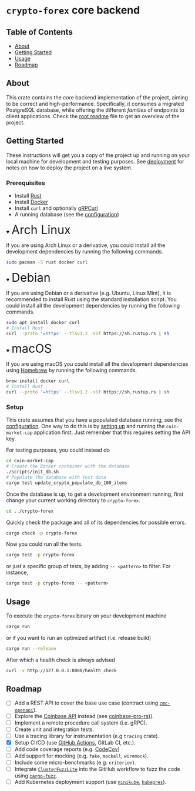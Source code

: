 # `crypto-forex` core backend

## Table of Contents

- [About](#about)
- [Getting Started](#getting_started)
- [Usage](#usage)
- [Roadmap](#roadmap)

## About <a name = "about"></a>

This crate contains the core backend implementation of the project, aiming to be correct and
high-performance. Specifically, it consumes a migrated PostgreSQL database, while offering the
different *families* of endpoints to client applications. Check the [root readme](../README.md) file
to get an overview of the project.

## Getting Started <a name = "getting_started"></a>

These instructions will get you a copy of the project up and running on your local machine for
development and testing purposes. See [deployment](../README.md#deployment) for notes on how to
deploy the project on a live system.

### Prerequisites

- Install [Rust](https://www.rust-lang.org/tools/install)
- Install [Docker](https://docs.docker.com/get-docker/)
- Install `curl` and optionally [gRPCurl](https://github.com/fullstorydev/grpcurl#installation)
- A running database (see the [configuration](./config/base.yaml))

<details open>
<summary><font size="6">Arch Linux</font></summary>

If you are using Arch Linux or a derivative, you could install all the development dependencies by
running the following commands.
```sh
sudo pacman -S rust docker curl
```
</details>

<details open>
<summary><font size="6">Debian</font></summary>

If you are using Debian or a derivative (e.g. Ubuntu, Linux Mint), it is recommended to install Rust
using the standard installation script. You could install all the development dependencies by running
the following commands.
```sh
sudo apt install docker curl
# Install Rust
curl --proto '=https' --tlsv1.2 -sSf https://sh.rustup.rs | sh
```
</details>

<details open>
<summary><font size="6">macOS</font></summary>

If you are using macOS you could install all the development dependencies using [Homebrew](https://brew.sh)
by running the following commands.
```sh
brew install docker curl
# Install Rust
curl --proto '=https' --tlsv1.2 -sSf https://sh.rustup.rs | sh
```
</details>

### Setup <a name = "setup"></a>

This crate assumes that you have a populated database running, see the [configuration](./config/base.yaml).
One way to do this is by [setting up](./coin-market-cap/README.md#setup) and running the `coin-market-cap` application first. Just remember that this requires setting the API key.

For testing purposes, you could instead do

```sh
cd coin-market-cap
# Create the Docker container with the database
./scripts/init_db.sh
# Populate the database with test data
cargo test update_crypto_populate_db_100_items
```

Once the database is up, to get a development environment running, first change your current working directory to `crypto-forex`.

```sh
cd ../crypto-forex
```

Quickly check the package and all of its dependencies for possible errors.
```sh
cargo check -p crypto-forex
```

Now you could run all the tests.

```sh
cargo test -p crypto-forex
```
or just a specific group of tests, by adding `-- <pattern>` to filter. For instance,

```sh
cargo test -p crypto-forex -- <pattern>
```

## Usage <a name = "usage"></a>

To execute the `crypto-forex` binary on your development machine
```sh
cargo run
```
or if you want to run an optimized artifact (i.e. release build)
```sh
cargo run --release
```

After which a health check is always advised
```sh
curl -v http://127.0.0.1:8080/health_check
```

## Roadmap <a name = "roadmap"></a>

- [ ] Add a REST API to cover the base use case (contract using
  [`cmc-openapi`](https://github.com/denis2glez/cmc-openapi)).
- [ ] Explore the [Coinbase API](https://developers.coinbase.com/) instead
  (see [coinbase-pro-rs)](https://github.com/denis2glez/coinbase-pro-rs)).
- [ ] Implement a remote procedure call system (i.e. gRPC).
- [ ] Create unit and integration tests.
- [ ] Use a tracing library for instrumentation (e.g `tracing` crate).
- [x] Setup CI/CD (use [GitHub Actions](https://github.com/actions-rs), GitLab CI, etc.).
- [ ] Add code coverage reports (e.g. [CodeCov](https://codecov.io/))
- [ ] Add support for mocking (e.g. `fake`, `mockall`, `wiremock`).
- [ ] Include some micro-benchmarks (e.g. `criterion`).
- [ ] Integrate [`ClusterFuzzLite`](https://google.github.io/clusterfuzzlite) into the GitHub
  workflow to fuzz the code using [`cargo-fuzz`](https://github.com/rust-fuzz/cargo-fuzz).
- [ ] Add Kubernetes deployment support (use [`minikube`](https://minikube.sigs.k8s.io/docs/),
  [`kubegres`](https://www.kubegres.io/doc/getting-started.html)).